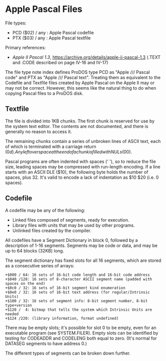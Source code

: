# Apple Pascal Files #

File types:
 - PCD ($02) / any : Apple Pascal codefile
 - PTX ($03) / any : Apple Pascal textfile

Primary references:
 - _Apple II Pascal 1.3_, https://archive.org/details/apple-ii-pascal-1.3
   (.TEXT and .CODE described on page IV-16 and IV-17)

The file type note index defines ProDOS type PCD as "Apple /// Pascal code" and PTX as "Apple ///
Pascal text".  Treating them as equivalent to the Codefile and Textfile files created by Apple
Pascal on the Apple II may or may not be correct.  However, this seems like the natural thing
to do when copying Pascal files to a ProDOS disk.

## Textfile ##

The file is divided into 1KB chunks.  The first chunk is reserved for use by the system text
editor.  The contents are not documented, and there is generally no reason to access it.

The remaining chunks contain a series of unbroken lines of ASCII text, each of which is
terminated with a carriage return ($0d).  Any leftover space at the end of a chunk is filled
with NULs ($00).

Pascal programs are often indented with spaces (' '), so to reduce the file size, leading spaces
may be compressed with run-length encoding.  If a line starts with an ASCII DLE ($10), the
following byte holds the number of spaces, plus 32.  It's valid to encode a lack of indentation
as $10 $20 (i.e. 0 spaces).

## Codefile ##

A codefile may be any of the following:
 - Linked files composed of segments, ready for execution.
 - Library files with units that may be used by other programs.
 - Unlinked files created by the compiler.

All codefiles have a Segment Dictionary in block 0, followed by a description of 1-16 segments.
Segments may be code or data, and may be up to 64 blocks (32KB) long.

The segment dictionary has fixed slots for all 16 segments, which are stored as a consecutive
series of arrays:
```
+$000 / 64: 16 sets of 16-bit code length and 16-bit code address
+$040 /128: 16 sets of 8-character ASCII segment name (padded with spaces on the end)
+$0c0 / 32: 16 sets of 16-bit segment kind enumeration
+$0e0 / 32: 16 sets of 16-bit text address (for regular/Intrinsic Units)
+$100 / 32: 16 sets of segment info: 8-bit segment number, 8-bit type+version
+$120 /  4: bitmap that tells the system which Intrinsic Units are needed
+$124 /220: (library information, format undefined)
```
There may be empty slots; it's possible for slot 0 to be empty, even for an executable program
(see SYSTEM.FILER).  Empty slots can be identified by testing for CODEADDR and CODELENG both
equal to zero.  (It's normal for DATASEG segments to have address 0.)

The different types of segments can be broken down further.
